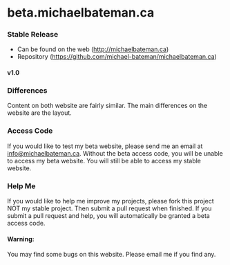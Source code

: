 # beta.michaelbateman.ca

### Stable Release
- Can be found on the web (http://michaelbateman.ca)
- Repository (https://github.com/michael-bateman/michaelbateman.ca)

#### v1.0

### Differences
Content on both website are fairly similar.  The main differences on the website are the layout.

### Access Code
If you would like to test my beta website, please send me an email at info@michaelbateman.ca.  Without the beta access code, you will be unable to access my beta website.  You will still be able to access my stable website.

### Help Me
If you would like to help me improve my projects, please fork this project NOT my stable project.  Then submit a pull request when finished.
If you submit a pull request and help, you will automatically be granted a beta access code.

#### Warning:
You may find some bugs on this website.  Please email me if you find any.
